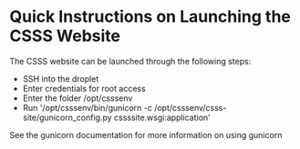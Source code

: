 # Quick Instructions on Launching the CSSS Website #

The CSSS website can be launched through the following steps:

- SSH into the droplet
- Enter credentials for root access
- Enter the folder /opt/csssenv
- Run '/opt/csssenv/bin/gunicorn -c /opt/csssenv/csss-site/gunicorn_config.py cssssite.wsgi:application'

See the gunicorn documentation for more information on using gunicorn
